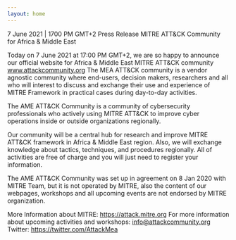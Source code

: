 ```yaml
---
layout: home
---
```

7 June 2021 | 1700 PM GMT+2
Press Release
MITRE ATT&CK Community for Africa & Middle East


Today on 7 June 2021 at 17:00 PM GMT+2, we are so happy to announce our official website for Africa & Middle East MITRE ATT&CK community www.attackcommunity.org
The MEA ATT&CK community is a vendor agnostic community where end-users, decision makers, researchers and all who will interest to discuss and exchange their use and experience of MITRE Framework in practical cases during day-to-day activities.

The AME ATT&CK Community is a community of cybersecurity professionals who actively using MITRE ATT&CK to improve cyber operations inside or outside organizations regionally.

Our community will be a central hub for research and improve MITRE ATT&CK framework in Africa & Middle East region. Also, we will exchange knowledge about tactics, techniques, and procedures regionally. All of activities are free of charge and you will just need to register your information.

The AME ATT&CK Community was set up in agreement on 8 Jan 2020 with MITRE Team, but it is not operated by MITRE, also the content of our webpages, workshops and all upcoming events are not endorsed by MITRE organization.

More Information about MITRE: https://attack.mitre.org
For more information about upcoming activities and workshops: info@attackcommunity.org
Twitter: https://twitter.com/AttackMea
    
